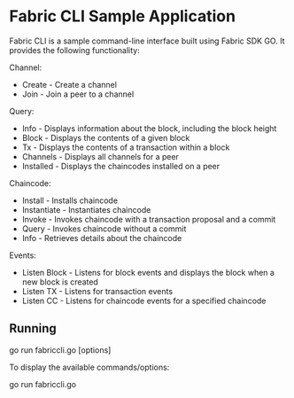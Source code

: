 # Fabric CLI Sample Application

Fabric CLI is a sample command-line interface built using Fabric SDK GO. It provides the following functionality:

Channel:
- Create - Create a channel
- Join - Join a peer to a channel

Query:
- Info - Displays information about the block, including the block height
- Block - Displays the contents of a given block
- Tx - Displays the contents of a transaction within a block
- Channels - Displays all channels for a peer
- Installed - Displays the chaincodes installed on a peer

Chaincode:
- Install - Installs chaincode
- Instantiate - Instantiates chaincode
- Invoke - Invokes chaincode with a transaction proposal and a commit
- Query - Invokes chaincode without a commit
- Info - Retrieves details about the chaincode

Events:
- Listen Block - Listens for block events and displays the block when a new block is created
- Listen TX - Listens for transaction events
- Listen CC - Listens for chaincode events for a specified chaincode

## Running

go run fabriccli.go <command> <sub-command> [options]

To display the available commands/options:

go run fabriccli.go
